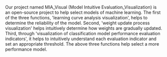 Our project named MIA_Visual (Model Intuitive Evaluation_Visualization) is an open-source project to help select models of machine learning.
The first of the three functions, 'learning curve analysis visualization', helps to determine the reliability of the model. 
Second, 'weight update process visualization' helps intuitively determine how weights are gradually updated. 
Third, through 'visualization of classification model performance evaluation indicators', it helps to intuitively understand each evaluation indicator and set an appropriate threshold.
The above three functions help select a more performance model.